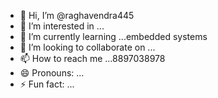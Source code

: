 - 👋 Hi, I’m @raghavendra445
- 👀 I’m interested in ... 
- 🌱 I’m currently learning ...embedded systems 
- 💞️ I’m looking to collaborate on ...
- 📫 How to reach me ...8897038978
- 😄 Pronouns: ...
- ⚡ Fun fact: ...

<!---
raghavendra445/raghavendra445 is a ✨ special ✨ repository because its `README.md` (this file) appears on your GitHub profile.
You can click the Preview link to take a look at your changes.
--->
